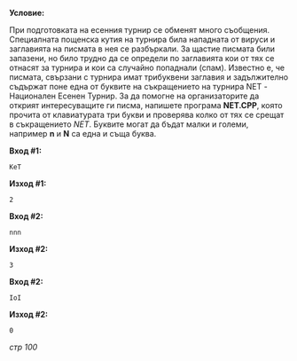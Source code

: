 **Условие:**

При подготовката на есенния турнир се обменят много съобщения. Специалната пощенска кутия на турнира била нападната от вируси и заглавията на писмата в нея се разбъркали. За щастие писмата били запазени, но било трудно да се определи по заглавията кои от тях се отнасят за турнира и кои са случайно попаднали (спам). Известно е, че писмата, свързани с турнира имат трибуквени заглавия и задължително съдържат поне една от буквите на съкращението на турнира NET - Национален Есенен Турнир. За да помогне на организаторите да открият интересуващите ги писма, напишете програма **NET.CPP**, която прочита от клавиатурата три букви и проверява колко от тях се срещат в съкращението *NET*. Буквите могат да бъдат малки и големи, например **n** и **N** са една и съща буква.

**Вход #1:**

	KeT

**Изход #1:**

	2

**Вход #2:**

	nnn

**Изход #2:**

	3

**Вход #2:**

	IoI

**Изход #2:**

	0	

*стр 100*